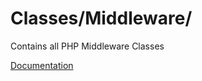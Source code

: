 # Classes/Middleware/

Contains all PHP Middleware Classes

[Documentation](https://docs.typo3.org/m/typo3/reference-coreapi/12.4/en-us/ApiOverview/RequestLifeCycle/Middlewares.html)